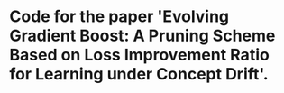 # Code for the paper 'Evolving Gradient Boost: A Pruning Scheme Based on Loss Improvement Ratio for Learning under Concept Drift'.
